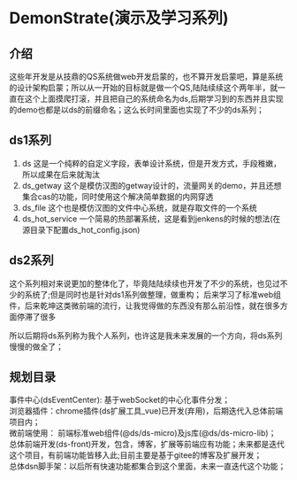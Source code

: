 # DemonStrate(演示及学习系列)
## 介绍

这些年开发是从技鼎的QS系统做web开发启蒙的，也不算开发启蒙吧，算是系统的设计架构启蒙；所以从一开始的目标就是做一个QS,陆陆续续这个两年半，就一直在这个上面摸爬打滚，并且把自己的系统命名为ds,后期学习到的东西并且实现的demo也都是以ds的前缀命名；这么长时间里面也实现了不少的ds系列；
## ds1系列

1. ds 这是一个纯粹的自定义字段，表单设计系统，但是开发方式，手段稚嫩，所以成果在后来就淘汰
2. ds_getway 这个是模仿汉图的getway设计的，流量网关的demo，并且还想集合cas的功能，同时使用这个解决简单数据的内网穿透
3. ds_file 这个也是模仿汉图的文件中心系统，就是存取文件的一个系统
4. ds_hot_service 一个简易的热部署系统，这是看到jenkens的时候的想法(在源目录下配置ds_hot_config.json)

## ds2系列

这个系列相对来说更加的整体化了，毕竟陆陆续续也开发了不少的系统，也见过不少的系统了;但是同时也是针对ds1系列做整理，做重构；
后来学习了标准web组件，后来乾坤这类微前端的流行，让我觉得做的东西没有那么前沿性，就在很多方面停滞了很多


所以后期将ds系列称为我个人系列，也许这是我未来发展的一个方向，将ds系列慢慢的做全了；

## 规划目录
事件中心(dsEventCenter): 基于webSocket的中心化事件分发；                 
浏览器插件：chrome插件(ds扩展工具_vue)已开发(弃用)，后期迭代入总体前端项目内；        
微前端使用： 前端标准web组件(@ds/ds-micro)及js库(@ds/ds-micro-lib)；          
总体前端开发(ds-front)开发，包含，博客，扩展等前端应有功能；未来都是迭代这个项目，有前端功能皆移入此;目前主要是基于gitee的博客及扩展开发；       
总体dsn脚手架：以后所有快速功能都集合到这个里面，未来一直迭代这个功能；     


<script>
    alert('222222222222222')
</script>   